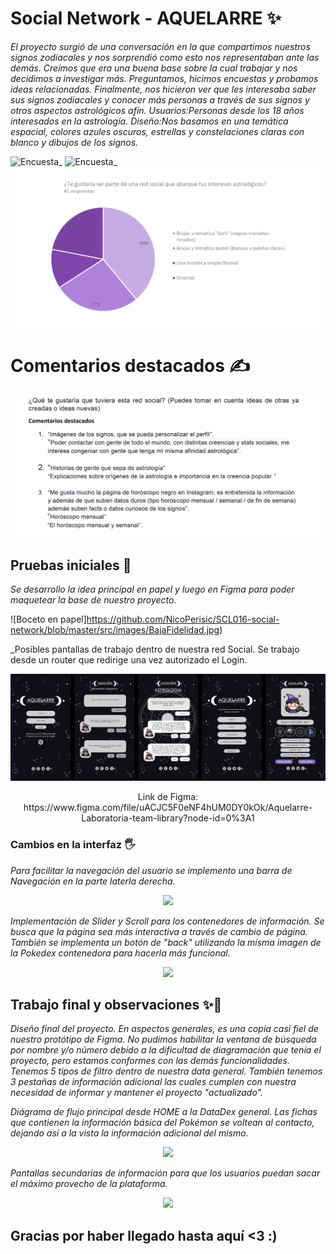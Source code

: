 # Social Network - AQUELARRE ✨

_El proyecto surgió de una conversación en la que compartimos nuestros signos zodiacales y nos sorprendió como esto nos representaban ante las demás. Creímos que era una buena base sobre la cual trabajar y nos decidimos a investigar más. Preguntamos, hicimos encuestas y probamos ideas relacionadas. Finalmente, nos hicieron ver que les interesaba saber sus signos zodiacales y conocer más personas a través de sus signos y otros aspectos astrológicos afín._
_Usuarios:Personas desde los 18 años interesados en la astrología._
_Diseño:Nos basamos en una temática espacial, colores azules oscuros, estrellas y constelaciones claras con blanco y dibujos de los signos._

![Encuesta_](https://github.com/NicoPerisic/SCL016-social-network/blob/master/src/images/Página1.jpg)
![Encuesta_](https://github.com/NicoPerisic/SCL016-social-network/blob/master/src/images/Página2.jpg)
![Encuesta_](https://github.com/NicoPerisic/SCL016-social-network/blob/master/src/images/Pagina4.jpg)

# Comentarios destacados ✍

![Encuesta_](https://github.com/NicoPerisic/SCL016-social-network/blob/master/src/images/Pagina3.jpg)


## Pruebas iniciales 🙌

_Se desarrollo la idea principal en papel y luego en Figma para poder maquetear la base de nuestro proyecto._

![Boceto en papel]https://github.com/NicoPerisic/SCL016-social-network/blob/master/src/images/BajaFidelidad.jpg)

_Posibles pantallas de trabajo dentro de nuestra red Social. Se trabajo desde un router que redirige una vez autorizado el Login.

![Figma protótipo Pantallas 1](https://github.com/NicoPerisic/SCL016-social-network/blob/master/src/images/Figma.jpg)


<div align="center">Link de Figma: https://www.figma.com/file/uACJC5F0eNF4hUM0DY0kOk/Aquelarre-Laboratoria-team-library?node-id=0%3A1</div>

### Cambios en la interfaz 🖐

_Para facilitar la navegación del usuario se implemento una barra de Navegación en la parte laterla derecha._

<p align="center"><img src="https://github.com/tanimikyu/Data-Lovers--Pokemon/blob/master/src/images/Pikachu1.png"></p>

_Implementación de Slider y Scroll para los contenedores de información. Se busca que la página sea más interactiva a través de cambio de página. También se implementa un botón de "back" utilizando la misma imagen de la Pokedex contenedora para hacerla más funcional._

<p align="center"><img src="https://github.com/tanimikyu/Data-Lovers--Pokemon/blob/master/src/images/Pikachu2.png"></p>




## Trabajo final y observaciones ✨💖

_Diseño final del proyecto. En aspectos generales, es una copia casi fiel de nuestro protótipo de Figma. No pudimos habilitar la ventana de búsqueda por nombre y/o número debido a la dificultad de diagramación que tenía el proyecto, pero estamos conformes con las demás funcionalidades. Tenemos 5 tipos de filtro dentro de nuestra data general. También tenemos 3 pestañas de información adicional las cuales cumplen con nuestra necesidad de informar y mantener el proyecto "actualizado"._

_Diágrama de flujo principal desde HOME a la DataDex general. Las fichas que contienen la información básica del Pokémon se voltean al contacto, dejando así a la vista la información adicional del mismo._ 

<p align="center"><img src="https://github.com/tanimikyu/Data-Lovers--Pokemon/blob/master/src/images/rutaUno.png"></p>

_Pantallas secundarias de información para que los usuarios puedan sacar el máximo provecho de la plataforma._ 

<p align="center"><img src="https://github.com/tanimikyu/Data-Lovers--Pokemon/blob/master/src/images/rutaUno.png"></p>


## Gracias por haber llegado hasta aquí <3 :)
